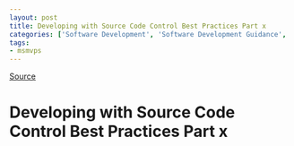 ```yaml
---
layout: post
title: Developing with Source Code Control Best Practices Part x
categories: ['Software Development', 'Software Development Guidance', 'Visual Studio 2010 Best Practices']
tags:
- msmvps
---
```

[Source](http://blogs.msmvps.com/peterritchie/2008/10/18/developing-with-source-code-control-best-practices-part-x/ "Permalink to Developing with Source Code Control Best Practices Part x")

# Developing with Source Code Control Best Practices Part x


